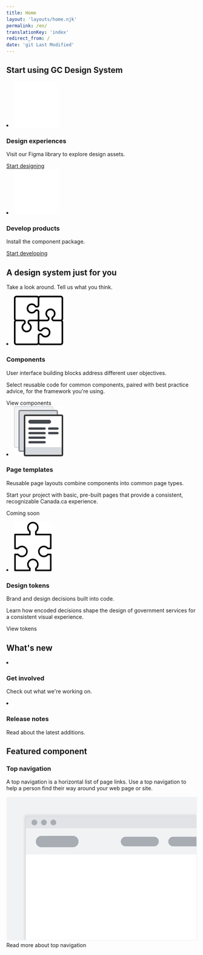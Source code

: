 ```yaml
---
title: Home
layout: 'layouts/home.njk'
permalink: /en/
translationKey: 'index'
redirect_from: /
date: 'git Last Modified'
---
```


<h2 class="py-450">Start using GC Design System</h2>

<article class="py-500 bg-primary text-light bg-full-width">
  <gcds-grid tag="ul" columns="1fr" columns-tablet="1fr 1fr" gap="450">
    <li class="list-none md:mb-0 mb-500">
      <img class="mb-400" src="../../images/common/home/icon-design.svg" alt="" />
      <h3 class="mb-400">Design experiences</h3>
      <p class="mb-400">Visit our Figma library to explore design assets.</p>
      <a class="link-light" href="{{ links.figma }}" target="_blank">
        Start designing
        <gcds-icon name="external-link" label="Opens in a new tab." margin-left="50" />
      </a>
    </li>
    <li class="list-none">
      <img class="mb-400" src="../../images/common/home/icon-develop.svg" alt="" />
      <h3 class="mb-400">Develop products</h3>
      <p class="mb-400">Install the component package.</p>
      <a class="link-light" href="{{ links.installation }}">Start developing</a>
    </li>
  </gcds-grid>
</article>

<article class="py-450">
  <h2 class="mb-400">A design system just for you</h2>
  <p class="mb-500">Take a look around. <gcds-link href="{{ links.contact }}">Tell us what you think</gcds-link>.</p>
  <gcds-grid tag="ul" columns="1fr" columns-tablet="1fr 1fr" columns-desktop="1fr 1fr 1fr" gap="450">
    <li class="list-none">
      <img class="mb-200" src="../../images/common/home/icon-components.svg" alt="" />
      <h3 class="mb-400">Components</h3>
      <p class="mb-400">User interface building blocks address different user objectives.</p>
      <p class="mb-400">Select reusable code for common components, paired with best practice advice, for the framework you're using.</p>
      <gcds-link href="{{ links.components }}">View components</gcds-link>
    </li>
    <li class="list-none">
      <img class="mb-200" src="../../images/common/home/icon-template.svg" alt="" />
      <h3 class="mb-400">Page templates</h3>
      <p class="mb-400">Reusable page layouts combine components into common page types.</p>
      <p class="mb-400">Start your project with basic, pre-built pages that provide a consistent, recognizable Canada.ca experience.</p>
      <p>Coming soon</p>
    </li>
    <li class="list-none">
      <img class="mb-200" src="../../images/common/home/icon-tokens.svg" alt="" />
      <h3 class="mb-400">Design tokens</h3>
      <p class="mb-400">Brand and design decisions built into code.</p>
      <p class="mb-400">Learn how encoded decisions shape the design of government services for a consistent visual experience.</p>
      <gcds-link href="{{ links.styles }}">View tokens</gcds-link>
    </li>
  </gcds-grid>
</article>

<article class="py-500 bg-light bg-full-width">
  <h2 class="mb-400">What's new</h2>
  <gcds-grid tag="ul" columns="1fr" columns-tablet="1fr 1fr" gap="450">
    <li class="list-none bg-white p-450 b-radius-md">
      <h3 class="mb-400">
        <gcds-link href="{{ links.getInvolved }}">Get involved</gcds-link>
      </h3>
      <p>Check out what we're working on.</p>
    </li>
    <li class="list-none bg-white px-250 py-450 b-radius-md">
      <h3 class="mb-400">
        <gcds-link external href="{{ links.releaseNotes }}">Release notes</gcds-link>
      </h3>
      <p>Read about the latest additions.</p>
    </li>
  </gcds-grid>
</article>

<article class="py-450">
  <h2 class="mb-400">Featured component</h2>
  <h3 class="mb-400">Top navigation</h3>
  <p class="mb-450">A top navigation is a horizontal list of page links. Use a top navigation to help a person find their way around your web page or site.</p>
  <img class="d-block mb-450" src="../../images/common/components/preview-top-nav.svg" alt="Top navigation shows site navigation with a dark blue box followed by two greyed boxes, the last having a dark blue line underneath to show selection." />
  <gcds-link href="{{ links.topNav }}">Read more about top navigation</gcds-link>
</article>
